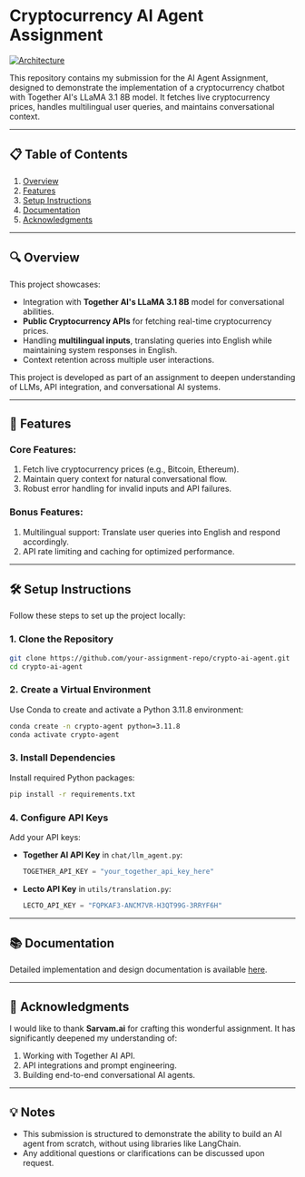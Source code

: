 
# Cryptocurrency AI Agent Assignment

[![Architecture](./assets/architecture.png)](./assets/architecture.JPG)

This repository contains my submission for the AI Agent Assignment, designed to demonstrate the implementation of a cryptocurrency chatbot with Together AI's LLaMA 3.1 8B model. It fetches live cryptocurrency prices, handles multilingual user queries, and maintains conversational context.

---

## 📋 Table of Contents
1. [Overview](#overview)
2. [Features](#features)
3. [Setup Instructions](#setup-instructions)
4. [Documentation](#documentation)
5. [Acknowledgments](#acknowledgments)

---

## 🔍 Overview
This project showcases:
- Integration with **Together AI's LLaMA 3.1 8B** model for conversational abilities.
- **Public Cryptocurrency APIs** for fetching real-time cryptocurrency prices.
- Handling **multilingual inputs**, translating queries into English while maintaining system responses in English.
- Context retention across multiple user interactions.

This project is developed as part of an assignment to deepen understanding of LLMs, API integration, and conversational AI systems.

---

## 🌟 Features
### Core Features:
1. Fetch live cryptocurrency prices (e.g., Bitcoin, Ethereum).
2. Maintain query context for natural conversational flow.
3. Robust error handling for invalid inputs and API failures.

### Bonus Features:
1. Multilingual support: Translate user queries into English and respond accordingly.
2. API rate limiting and caching for optimized performance.

---

## 🛠️ Setup Instructions
Follow these steps to set up the project locally:

### 1. Clone the Repository
```bash
git clone https://github.com/your-assignment-repo/crypto-ai-agent.git
cd crypto-ai-agent
```

### 2. Create a Virtual Environment
Use Conda to create and activate a Python 3.11.8 environment:
```bash
conda create -n crypto-agent python=3.11.8
conda activate crypto-agent
```

### 3. Install Dependencies
Install required Python packages:
```bash
pip install -r requirements.txt
```

### 4. Configure API Keys
Add your API keys:
- **Together AI API Key** in `chat/llm_agent.py`:
  ```python
  TOGETHER_API_KEY = "your_together_api_key_here"
  ```
- **Lecto API Key** in `utils/translation.py`:
  ```python
  LECTO_API_KEY = "FQPKAF3-ANCM7VR-H3QT99G-3RRYF6H"
  ```

---

## 📚 Documentation
Detailed implementation and design documentation is available [here](./docs/README.md).

---

## 🙏 Acknowledgments
I would like to thank **Sarvam.ai** for crafting this wonderful assignment. It has significantly deepened my understanding of:
1. Working with Together AI API.
2. API integrations and prompt engineering.
3. Building end-to-end conversational AI agents.

---

## 💡 Notes
- This submission is structured to demonstrate the ability to build an AI agent from scratch, without using libraries like LangChain.
- Any additional questions or clarifications can be discussed upon request.
